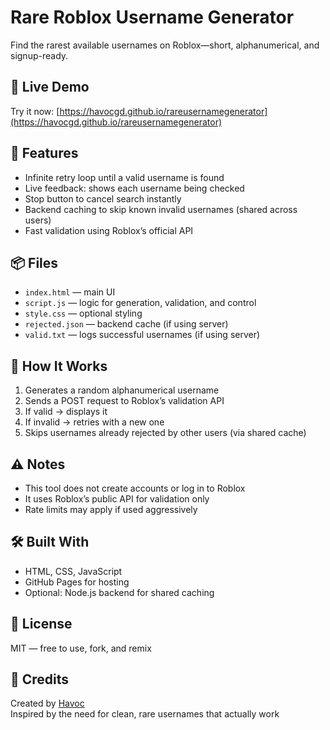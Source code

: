 # Rare Roblox Username Generator

Find the rarest available usernames on Roblox—short, alphanumerical, and signup-ready.

## 🚀 Live Demo
Try it now: [https://havocgd.github.io/rareusernamegenerator](https://havocgd.github.io/rareusernamegenerator)

## 🔧 Features
- Infinite retry loop until a valid username is found
- Live feedback: shows each username being checked
- Stop button to cancel search instantly
- Backend caching to skip known invalid usernames (shared across users)
- Fast validation using Roblox’s official API

## 📦 Files
- `index.html` — main UI
- `script.js` — logic for generation, validation, and control
- `style.css` — optional styling
- `rejected.json` — backend cache (if using server)
- `valid.txt` — logs successful usernames (if using server)

## 🧠 How It Works
1. Generates a random alphanumerical username
2. Sends a POST request to Roblox’s validation API
3. If valid → displays it
4. If invalid → retries with a new one
5. Skips usernames already rejected by other users (via shared cache)

## ⚠️ Notes
- This tool does not create accounts or log in to Roblox
- It uses Roblox’s public API for validation only
- Rate limits may apply if used aggressively

## 🛠️ Built With
- HTML, CSS, JavaScript
- GitHub Pages for hosting
- Optional: Node.js backend for shared caching

## 📄 License
MIT — free to use, fork, and remix

## 🙌 Credits
Created by [Havoc](https://github.com/havocgd)  
Inspired by the need for clean, rare usernames that actually work

